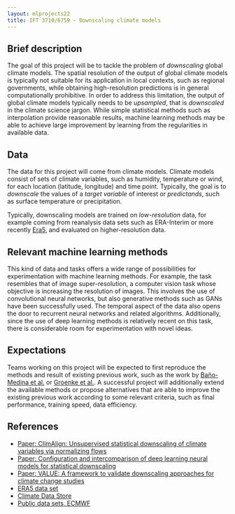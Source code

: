 ```yaml
---
layout: mlprojects22
title: IFT 3710/6759 - Downscaling climate models
---
```


## Brief description

The goal of this project will be to tackle the problem of _downscaling_ global climate models. The spatial resolution of the output of global climate models is typically not suitable for its application in local contexts, such as regional governments, while obtaining high-resolution predictions is in general computationally prohibitive. In order to address this limitation, the output of global climate models typically needs to be _upsampled_, that is _downscaled_ in the climate science jargon. While simple statistical methods such as interpolation provide reasonable results, machine learning methods may be able to achieve large improvement by learning from the regularities in available data. 

## Data

The data for this project will come from climate models. Climate models consist of sets of climate variables, such as humidity, temperature or wind, for each location (latitude, longitude) and time point. Typically, the goal is to _downscale_ the values of a _target variable_ of interest or _predictands_, such as surface temperature or precipitation. 

Typically, downscaling models are trained on _low-resolution_ data, for example coming from reanalysis data sets such as ERA-Interim or more recently [Era5](https://www.ecmwf.int/en/forecasts/datasets/reanalysis-datasets/era5), and evaluated on higher-resolution data.

## Relevant machine learning methods

This kind of data and tasks offers a wide range of possibilities for experimentation with machine learning methods. For example, the task resembles that of image super-resolution, a computer vision task whose objective is increasing the resolution of images. This involves the use of convolutional neural networks, but also generative methods such as GANs have been successfully used. The temporal aspect of the data also opens the door to recurrent neural networks and related algorithms. Additionally, since the use of deep learning methods is relatively recent on this task, there is considerable room for experimentation with novel ideas.

## Expectations

Teams working on this project will be expected to first reproduce the methods and result of existing previous work, such as the work by [Baño-Medina et al.](https://gmd.copernicus.org/articles/13/2109/2020/) or [Groenke et al.](https://arxiv.org/abs/2008.04679). A successful project will additionally extend the available methods or propose alternatives that are able to improve the existing previous work according to some relevant criteria, such as final performance, training speed, data efficiency.

## References

* [Paper: ClimAlign: Unsupervised statistical downscaling of climate variables via normalizing flows](https://arxiv.org/abs/2008.04679)
* [Paper: Configuration and intercomparison of deep learning neural models for statistical downscaling](https://gmd.copernicus.org/articles/13/2109/2020/) 
* [Paper: VALUE: A framework to validate downscaling approaches for climate change studies](https://agupubs.onlinelibrary.wiley.com/doi/full/10.1002/2014EF000259)
* [ERA5 data set](https://www.ecmwf.int/en/forecasts/datasets/reanalysis-datasets/era5)
* [Climate Data Store](https://cds.climate.copernicus.eu/#!/home)
* [Public data sets, ECMWF](https://apps.ecmwf.int/datasets/)

